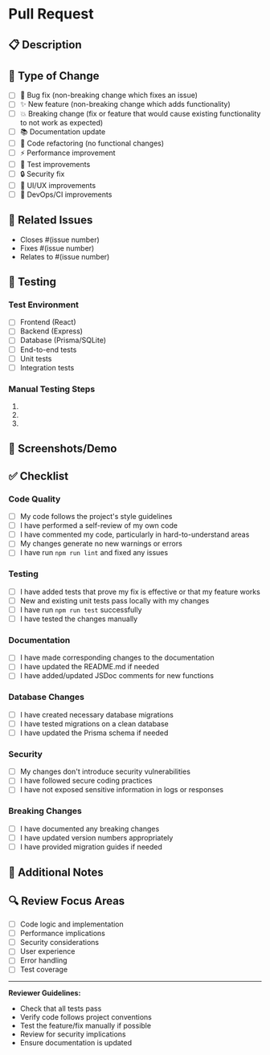 # Pull Request

## 📋 Description

<!-- Provide a brief description of what this PR does -->

## 🔧 Type of Change

<!-- Mark with an `x` all the checkboxes that apply -->

- [ ] 🐛 Bug fix (non-breaking change which fixes an issue)
- [ ] ✨ New feature (non-breaking change which adds functionality)
- [ ] 💥 Breaking change (fix or feature that would cause existing functionality to not work as expected)
- [ ] 📚 Documentation update
- [ ] 🔧 Code refactoring (no functional changes)
- [ ] ⚡ Performance improvement
- [ ] 🧪 Test improvements
- [ ] 🔒 Security fix
- [ ] 🎨 UI/UX improvements
- [ ] 🚀 DevOps/CI improvements

## 🎯 Related Issues

<!-- Link to the issue(s) this PR addresses -->

- Closes #(issue number)
- Fixes #(issue number)
- Relates to #(issue number)

## 🧪 Testing

<!-- Describe the tests you ran and how to reproduce them -->

### Test Environment

- [ ] Frontend (React)
- [ ] Backend (Express)
- [ ] Database (Prisma/SQLite)
- [ ] End-to-end tests
- [ ] Unit tests
- [ ] Integration tests

### Manual Testing Steps

1.
2.
3.

## 📸 Screenshots/Demo

<!-- If applicable, add screenshots or GIFs to help explain your changes -->

## ✅ Checklist

<!-- Mark with an `x` all the checkboxes that apply -->

### Code Quality

- [ ] My code follows the project's style guidelines
- [ ] I have performed a self-review of my own code
- [ ] I have commented my code, particularly in hard-to-understand areas
- [ ] My changes generate no new warnings or errors
- [ ] I have run `npm run lint` and fixed any issues

### Testing

- [ ] I have added tests that prove my fix is effective or that my feature works
- [ ] New and existing unit tests pass locally with my changes
- [ ] I have run `npm run test` successfully
- [ ] I have tested the changes manually

### Documentation

- [ ] I have made corresponding changes to the documentation
- [ ] I have updated the README.md if needed
- [ ] I have added/updated JSDoc comments for new functions

### Database Changes

- [ ] I have created necessary database migrations
- [ ] I have tested migrations on a clean database
- [ ] I have updated the Prisma schema if needed

### Security

- [ ] My changes don't introduce security vulnerabilities
- [ ] I have followed secure coding practices
- [ ] I have not exposed sensitive information in logs or responses

### Breaking Changes

- [ ] I have documented any breaking changes
- [ ] I have updated version numbers appropriately
- [ ] I have provided migration guides if needed

## 💬 Additional Notes

<!-- Add any additional context, considerations, or notes for reviewers -->

## 🔍 Review Focus Areas

<!-- Guide reviewers on what to focus on -->

- [ ] Code logic and implementation
- [ ] Performance implications
- [ ] Security considerations
- [ ] User experience
- [ ] Error handling
- [ ] Test coverage

---

**Reviewer Guidelines:**

- Check that all tests pass
- Verify code follows project conventions
- Test the feature/fix manually if possible
- Review for security implications
- Ensure documentation is updated
